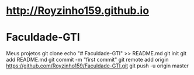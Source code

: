 # http://Royzinho159.github.io
# Faculdade-GTI
Meus projetos
git clone echo "# Faculdade-GTI" >> README.md
git init
git add README.md
git commit -m "first commit"
git remote add origin https://github.com/Royzinho159/Faculdade-GTI.git
git push -u origin master
